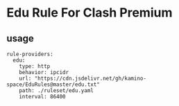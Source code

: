 # Edu Rule For Clash Premium

## usage

```
rule-providers:
  edu:
    type: http
    behavior: ipcidr
    url: "https://cdn.jsdelivr.net/gh/kamino-space/EduRules@master/edu.txt"
    path: ./ruleset/edu.yaml
    interval: 86400
```
